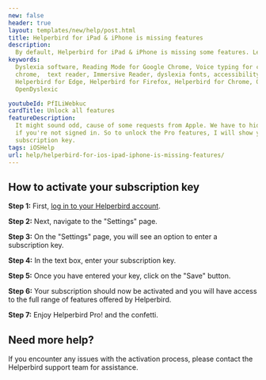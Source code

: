 ```yaml
---
new: false
header: true
layout: templates/new/help/post.html
title: Helperbird for iPad & iPhone is missing features
description:
  By default, Helperbird for iPad & iPhone is missing some features. Learn how to unlock them.
keywords:
  Dyslexia software, Reading Mode for Google Chrome, Voice typing for chrome, Text to speech for
  chrome,  text reader, Immersive Reader, dyslexia fonts, accessibility software, dyslexia software,
  Helperbird for Edge, Helperbird for Firefox, Helperbird for Chrome, Opendyslexic for Chrome,
  OpenDyslexic

youtubeId: PfILiWebkuc
cardTitle: Unlock all features
featureDescription:
  It might sound odd, cause of some requests from Apple. We have to hide Helperbirds paid features
  if you're not signed in. So to unlock the Pro features, I will show you how to use your
  subscription key.
tags: iOSHelp
url: help/helperbird-for-ios-ipad-iphone-is-missing-features/
---
```



## How to activate your subscription key

**Step 1:** First, [log in to your Helperbird account](/help/how-to-login-to-helperbird// 'Helperbird for Safari link').

**Step 2:** Next, navigate to the "Settings" page.

**Step 3:** On the "Settings" page, you will see an option to enter a subscription key. 

**Step 4:** In the text box, enter your subscription key.

**Step 5:** Once you have entered your key, click on the "Save" button.

**Step 6:** Your subscription should now be activated and you will have access to the full range of features offered by Helperbird.

**Step 7:** Enjoy Helperbird Pro! and the confetti.

## Need more help?
If you encounter any issues with the activation process, please contact the Helperbird support team for assistance.


